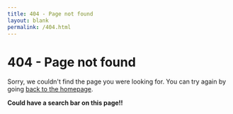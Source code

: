 ```yaml
---
title: 404 - Page not found
layout: blank
permalink: /404.html
---
```


# 404 - Page not found
Sorry, we couldn't find the page you were looking for. You can try again by going [back to the homepage]({{site.url}}).


**Could have a search bar on this page!!**
